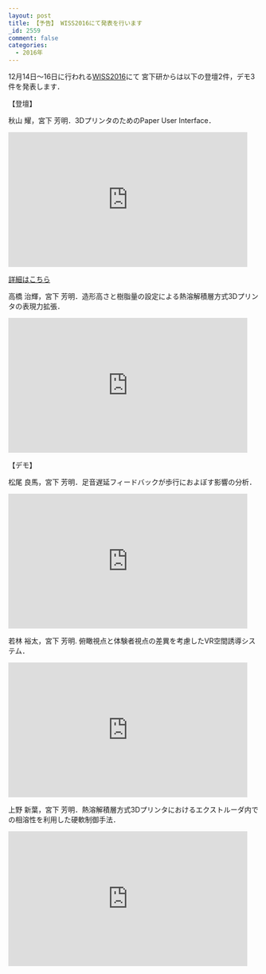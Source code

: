 ```yaml
---
layout: post
title: 【予告】 WISS2016にて発表を行います
_id: 2559
comment: false
categories:
  - 2016年
---
```


12月14日～16日に行われる[WISS2016](http://www.wiss.org/WISS2016/)にて
宮下研からは以下の登壇2件，デモ3件を発表します．

【登壇】

秋山 耀，宮下 芳明．3DプリンタのためのPaper User Interface．

<iframe width="480" height="270" src="https://www.youtube.com/embed/54m38d4nUgg" frameborder="0" allowfullscreen></iframe>

[詳細はこちら](http://gutugutu3030.xyz/contents/PUI3DPrinter/index.html)

高橋 治輝，宮下 芳明．造形高さと樹脂量の設定による熱溶解積層方式3Dプリンタの表現力拡張．

<iframe width="480" height="270" src="https://www.youtube.com/embed/926KP1Z8-XQ" frameborder="0" allowfullscreen></iframe>


【デモ】

松尾 良馬，宮下 芳明．足音遅延フィードバックが歩行におよぼす影響の分析．

<iframe width="480" height="270" src="https://www.youtube.com/embed/LvAc524XDrk" frameborder="0" allowfullscreen></iframe>


若林 裕太，宮下 芳明. 俯瞰視点と体験者視点の差異を考慮したVR空間誘導システム．

<iframe width="480" height="270" src="https://www.youtube.com/embed/Gs8fQQaut_s" frameborder="0" allowfullscreen></iframe>


上野 新葉，宮下 芳明．熱溶解積層方式3Dプリンタにおけるエクストルーダ内での相溶性を利用した硬軟制御手法．

<iframe width="480" height="270" src="https://www.youtube.com/embed/1SkuxwYAKQY" frameborder="0" allowfullscreen></iframe>

